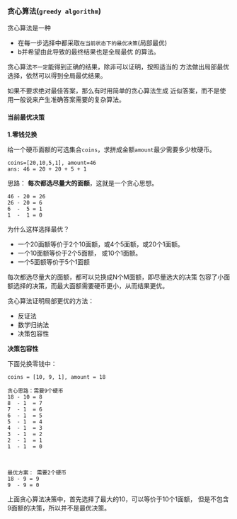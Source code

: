 ### 贪心算法(`greedy algorithm`)

贪心算法是一种
+ 在每一步选择中都采取`在当前状态下的最优决策`(局部最优)
+ b并希望由此导致的最终结果也是全局最优
的算法。

贪心算法`不一定`能得到正确的结果，除非可以证明，按照适当的
方法做出局部最优选择，依然可以得到全局最优结果。

如果不要求绝对最佳答案，那么有时用简单的贪心算法生成
近似答案，而不是使用一般说来产生准确答案需要的复杂算法。


#### 当前最优决策

**1.零钱兑换**

给一个硬币面额的可选集合`coins`，求拼成金额`amount`最少需要多少枚硬币。
```
coins=[20,10,5,1], amount=46
ans: 46 = 20 + 20 + 5 + 1
```
思路： **每次都选尽量大的面额**，这就是一个贪心思想。
```
46 - 20 = 26
26 - 20 = 6
6  -  5 = 1
1  -  1 = 0
```

为什么这样选择最优？
+ 一个20面额等价于2个10面额，或4个5面额，或20个1面额。
+ 一个10面额等价于2个5面额， 或10个1面额。
+ 一个5面额等价于5个1面额

每次都选尽量大的面额，都可以兑换成N个M面额，即尽量选大的决策
包容了小面额选择的决策，而最大面额需要硬币更小，从而结果更优。

贪心算法证明局部更优的方法：
+ 反证法
+ 数学归纳法
+ 决策包容性


**决策包容性**

下面兑换零钱中：
```
coins = [10, 9, 1], amount = 18

贪心思路：需要9个硬币
18 - 10 = 8
8  - 1  = 7
7  - 1  = 6
6  - 1  = 5
5  - 1  = 4
4  - 1  = 3
3  - 1  = 2
2  - 1  = 1
1  - 1  = 0



最优方案： 需要2个硬币
18 - 9 = 9
9  - 9 = 0
```
上面贪心算法决策中，首先选择了最大的10，可以等价于10个1面额，
但是不包含9面额的决策，所以并不是最优决策。




